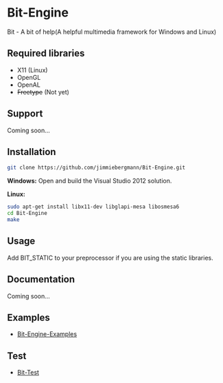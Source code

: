 Bit-Engine
===

Bit - A bit of help(A helpful multimedia framework for Windows and Linux)

Required libraries
---
 - X11 (Linux)
 - OpenGL
 - OpenAL
 - <del>Freetype</del> (Not yet)

Support
---
Coming soon...
 
Installation
---
```sh
git clone https://github.com/jimmiebergmann/Bit-Engine.git
```
**Windows:** Open and build the Visual Studio 2012 solution.

**Linux:**
```sh
sudo apt-get install libx11-dev libglapi-mesa libosmesa6
cd Bit-Engine
make
```

Usage
---
Add BIT_STATIC to your preprocessor if you are using the static libraries.

Documentation
---
Coming soon...

Examples
---
 - [Bit-Engine-Examples](https://github.com/jimmiebergmann/Bit-Engine-Examples/ "Bit-Engine-Examples")
 
Test
---
 - [Bit-Test](https://github.com/jimmiebergmann/Bit-Test "Bit-Test")
